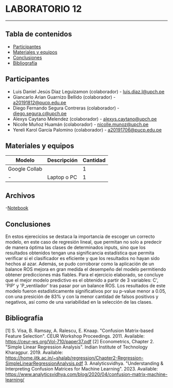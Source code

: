 # LABORATORIO 12
------------------------------------------------

## Tabla de contenidos
- [Participantes](#Participantes)
- [Materiales y equipos](#Materiales-y-equipos)
- [Conclusiones](#Conclusiones)
- [Bibliografía](#Bibliografía)

## Participantes <br />
- Luis Daniel Jesús Diaz Leguizamon (colaborador) - luis.diaz.l@upch.pe <br />
- Giancarlo Arian Guarnizo Bellido (colaborador) - a20191812@pucp.edu.pe <br />
- Diego Fernando Segura Contreras (colaborador) - diego.segura.c@upch.pe <br />
- Alexys Caytano Melendez (colaborador) - alexys.caytano@upch.pe <br />
- Nicolle Muñoz Huamán (colaborador) - nicolle.munoz@upch.pe <br />
- Yereli Karol García Palomino (colaborador) - a20191706@pucp.edu.pe <br />

## Materiales y equipos <br />
| Modelo         | Descripción      | Cantidad |
| ---            |     ---          |  ---     |
| Google Collab |      |     1    |
| -              | Laptop o PC      |     1    |

## Archivos
-[Notebook](https://github.com/luisdiazl/introduccionse-alesbiomedicas_grupo1/blob/main/ISB/Laboratorios/Lab12_Balanceo_ROS.ipynb)

## Conclusiones
En estos ejerecicios se destaca la importancia de escoger un correcto modelo, en este caso de regresión lineal, que permitan no solo a predecir de manera óptima las clases de determinados inputs, sino que los resultados obtenidos tengan una significancia estadística que permita verificar si el clasificador es eficiente y que los resultados no hayan sido hechos al azar. Además, se pudo corroborar como la aplicación de un balance ROS mejora en gran medida el desempeño del modelo permitiendo obtener predicciones más fiables. 
Para el ejercicio elaborado, se concluye que el mejor modelo predictivo es el obtenido a partir de 3 variables: C', 'PIP' y 'P_ventilador' tras pasar por un balance ROS. Los resultados de este modelo fueron estadísticamente significativos por su p-value menor a 0.05, con una presición de 83% y con la menor cantidad de falsos positivos y negativos, así como de una variabilidad en la selección de las clases.

## Bibliografía
[1] S. Visa, B. Ramsay, A. Ralescu, E. Knaap. "Confusion Matrix-based Feature Selection". CEUR Workshop Proceedings. 2011. Available: https://ceur-ws.org/Vol-710/paper37.pdf
[2] Econometrics, Chapter 2. "Simple Linear Regression Analysis". Indian Institute of Technology Kharagpur. 2019. Available: https://home.iitk.ac.in/~shalab/regression/Chapter2-Regression-SimpleLinearRegressionAnalysis.pdf
3. Analyticsvidhya. "Understanding & Interpreting Confusion Matrices for Machine Learning". 2023. Available: https://www.analyticsvidhya.com/blog/2020/04/confusion-matrix-machine-learning/
